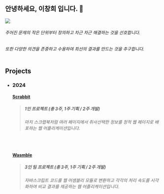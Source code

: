 ## 안녕하세요, 이창희 입니다. 👋
<a href="mailto:leechanghee.dev@gmail.com"><img src="https://img.shields.io/badge/Gmail-d14836?style=flat-square&logo=Gmail&logoColor=white&link=ies041196@gmail.com"/></a> <br>

###### 주어진 문제의 작은 단위부터 정의하고 차근 차근 해결하는 것을 선호합니다. <br>
###### 또한 다양한 의견을 존중하고 수용하여 최선의 결과를 만드는 것을 추구합니다. <br><br>

## Projects
- ### 2024
  #### [Scrabbit](https://github.com/heestolee/notiondrop?tab=readme-ov-file)
  > ##### 1인 프로젝트 (총 3주, 1주 기획 / 2주 개발)
  >
  > ###### 마치 스크랩북처럼 여러 페이지에서 취사선택한 정보를 정적 웹 페이지로 배포하는 웹 어플리케이션입니다.
  
  <br>
  
  #### [Wasmble](https://github.com/WA-SUP/WASMble/tree/feature/readme-1)
  > ##### 3인 팀 프로젝트 (총 3주, 1주 기획 / 2주 개발)
  >
  > ###### 자바스크립트 코드를 웹 어셈블리 모듈로 변환하고 각각의 처리 속도를 시각화하여 비교 결과를 제공하는 웹 어플리케이션입니다.
